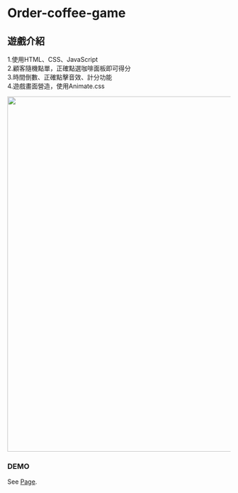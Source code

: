 # Order-coffee-game

## 遊戲介紹
1.使用HTML、CSS、JavaScript<br>
2.顧客隨機點單，正確點選咖啡面板即可得分<br>
3.時間倒數、正確點擊音效、計分功能<br>
4.遊戲畫面營造，使用Animate.css<br>

<img width="800" src="https://user-images.githubusercontent.com/80014504/131765079-39d320fa-32b7-4015-bbdd-15e0fda5e629.png">

### DEMO
See [Page](https://lillianniu3640.github.io/Order-coffee-game).
